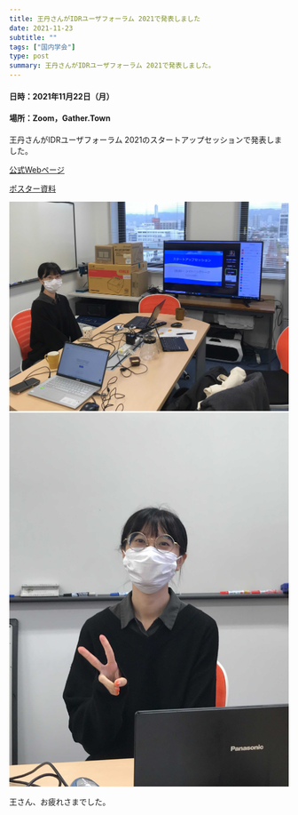 ```yaml
---
title: 王丹さんがIDRユーザフォーラム 2021で発表しました
date: 2021-11-23
subtitle: ""
tags: ["国内学会"]
type: post
summary: 王丹さんがIDRユーザフォーラム 2021で発表しました。
---
```


#### 日時：2021年11月22日（月）
#### 場所：Zoom，Gather.Town

王丹さんがIDRユーザフォーラム 2021のスタートアップセッションで発表しました。

[公式Webページ](https://www.nii.ac.jp/dsc/idr/userforum/2021.html)

[ポスター資料](https://www.nii.ac.jp/dsc/idr/userforum/startup/IDR-UF2021_S02.pdf)

![](img0.jpg)
![](img1.jpg)

王さん、お疲れさまでした。

<!-- 1. 論文採録バージョン -->
<!-- [第一著者]さんの論文が「[学会フルネーム]」に採録されました。 -->

<!-- [公式Webページ](学会公式ページTopのURL) -->


<!-- 書誌情報。書式はPublicationsを参考。変にコードブロックとかで囲まなくてOK -->


<!-- [年月日]に発表予定 -->



<!-- 2. 論文発表済みバージョン -->
<!-- [第一著者]さんが「[学会フルネーム]」で発表しました。 -->

<!-- [公式Webページ](学会公式ページTopのURL) -->


<!-- 書誌情報。書式はPublicationsを参考。変にコードブロックとかで囲まなくてOK -->


<!-- 3. 論文受賞バージョン -->
<!-- [第一著者]さんの論文が「[学会フルネーム]」で「[受賞名]」を受賞しました -->

<!-- [公式Webページ](学会公式ページTopのURL) -->


<!-- 書誌情報。書式はPublicationsを参考。変にコードブロックとかで囲まなくてOK -->

<!-- 同学会複数名の場合は並べて良い感じにして -->